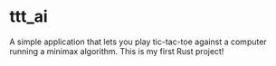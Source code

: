 # ttt_ai

A simple application that lets you play tic-tac-toe against a computer running a minimax algorithm.
This is my first Rust project!
